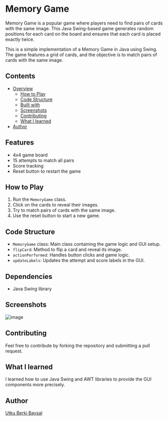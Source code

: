 # Memory Game
Memory Game is a popular game where players need to find pairs of cards with the same image. This Java Swing-based game generates random positions for each card on the board and ensures that each card is placed exactly twice.

This is a simple implementation of a Memory Game in Java using Swing. The game features a grid of cards, and the objective is to match pairs of cards with the same image.
## Contents
- [Overview](#Features)
  - [How to Play](#How-to-Play)
  - [Code Structure](#Code-Structure)
  - [Built with](#Dependencies)
  - [Screenshots](#Screenshots)
  - [Contributing](#Contributing)
  - [What I learned](#what-i-learned)
- [Author](#author)
## Features

- 4x4 game board
- 15 attempts to match all pairs
- Score tracking
- Reset button to restart the game

## How to Play

1. Run the `MemoryGame` class.
2. Click on the cards to reveal their images.
3. Try to match pairs of cards with the same image.
4. Use the reset button to start a new game.

## Code Structure

- `MemoryGame` class: Main class containing the game logic and GUI setup.
- `flipCard`: Method to flip a card and reveal its image.
- `actionPerformed`: Handles button clicks and game logic.
- `updateLabels`: Updates the attempt and score labels in the GUI.

## Dependencies

- Java Swing library

## Screenshots

![image](https://github.com/gitdevutku/MemoryGame/assets/144778146/3ccfb1e0-b487-4730-8fcd-3c7832c93e4c)

## Contributing
Feel free to contribute by forking the repository and submitting a pull request.

## What I learned
I learned how to use Java Swing and AWT libraries to provide the GUI components more precisely.

## Author
[Utku Berki Baysal](https://github.com/gitdevutku)

